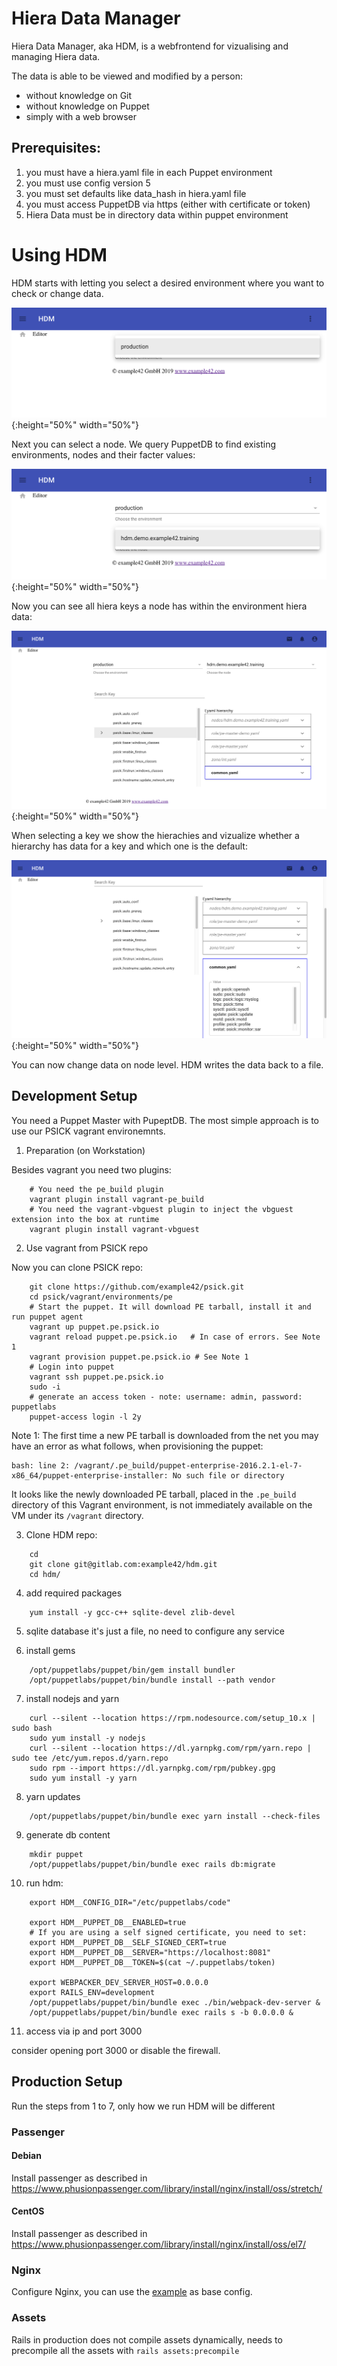 # Hiera Data Manager

Hiera Data Manager, aka HDM, is a webfrontend for vizualising and managing Hiera data.

The data is able to be viewed and modified by a person:
* without knowledge on Git
* without knowledge on Puppet
* simply with a web browser

## Prerequisites:

1. you must have a hiera.yaml file in each Puppet environment
1. you must use config version 5
1. you must set defaults like data_hash in hiera.yaml file
1. you must access PuppetDB via https (either with certificate or token)
1. Hiera Data must be in directory data within puppet environment

# Using HDM

HDM starts with letting you select a desired environment where you want to check or change data.

![select environment](/docs/hdm/02_HDM_env.png){:height="50%" width="50%"}

Next you can select a node. We query PuppetDB to find existing environments, nodes and their facter values:

![select node](/docs/hdm/03_HDM_node.png){:height="50%" width="50%"}

Now you can see all hiera keys a node has within the environment hiera data:

![hiera keys](/docs/hdm/04_HDM_node_data.png){:height="50%" width="50%"}

When selecting a key we show the hierachies and vizualize whether a hierarchy has data for a key and which one is the default:

![hiera data](/docs/hdm/05_HDM_node_data_view.png){:height="50%" width="50%"}

You can now change data on node level.
HDM writes the data back to a file.

## Development Setup

You need a Puppet Master with PupeptDB. The most simple approach is to use our PSICK vagrant environemnts.

1. Preparation (on Workstation)

Besides vagrant you need two plugins:
```
    # You need the pe_build plugin
    vagrant plugin install vagrant-pe_build
    # You need the vagrant-vbguest plugin to inject the vbguest extension into the box at runtime
    vagrant plugin install vagrant-vbguest
```

2. Use vagrant from PSICK repo

Now you can clone PSICK repo:
```
    git clone https://github.com/example42/psick.git
    cd psick/vagrant/environments/pe
    # Start the puppet. It will download PE tarball, install it and run puppet agent
    vagrant up puppet.pe.psick.io
    vagrant reload puppet.pe.psick.io   # In case of errors. See Note 1
    vagrant provision puppet.pe.psick.io # See Note 1
    # Login into puppet
    vagrant ssh puppet.pe.psick.io
    sudo -i
    # generate an access token - note: username: admin, password: puppetlabs
    puppet-access login -l 2y
```

Note 1: The first time a new PE tarball is downloaded from the net you may have an error as what follows, when provisioning the puppet:

    bash: line 2: /vagrant/.pe_build/puppet-enterprise-2016.2.1-el-7-x86_64/puppet-enterprise-installer: No such file or directory

It looks like the newly downloaded PE tarball, placed in the ```.pe_build``` directory of this Vagrant environment, is not immediately available on the VM under its ```/vagrant``` directory.



3. Clone HDM repo:

```
    cd
    git clone git@gitlab.com:example42/hdm.git
    cd hdm/
```

4. add required packages

```
    yum install -y gcc-c++ sqlite-devel zlib-devel
```


5. sqlite database
  it's just a file, no need to configure any service

6. install gems

```
    /opt/puppetlabs/puppet/bin/gem install bundler
    /opt/puppetlabs/puppet/bin/bundle install --path vendor
```

7. install nodejs and yarn

```
    curl --silent --location https://rpm.nodesource.com/setup_10.x | sudo bash
    sudo yum install -y nodejs
    curl --silent --location https://dl.yarnpkg.com/rpm/yarn.repo | sudo tee /etc/yum.repos.d/yarn.repo
    sudo rpm --import https://dl.yarnpkg.com/rpm/pubkey.gpg
    sudo yum install -y yarn
```


8. yarn updates

```
    /opt/puppetlabs/puppet/bin/bundle exec yarn install --check-files
```

9. generate db content

```
    mkdir puppet
    /opt/puppetlabs/puppet/bin/bundle exec rails db:migrate
```

10. run hdm:

```
    export HDM__CONFIG_DIR="/etc/puppetlabs/code"

    export HDM__PUPPET_DB__ENABLED=true
    # If you are using a self signed certificate, you need to set:
    export HDM__PUPPET_DB__SELF_SIGNED_CERT=true
    export HDM__PUPPET_DB__SERVER="https://localhost:8081"
    export HDM__PUPPET_DB__TOKEN=$(cat ~/.puppetlabs/token)

    export WEBPACKER_DEV_SERVER_HOST=0.0.0.0
    export RAILS_ENV=development
    /opt/puppetlabs/puppet/bin/bundle exec ./bin/webpack-dev-server &
    /opt/puppetlabs/puppet/bin/bundle exec rails s -b 0.0.0.0 &
```

11. access via ip and port 3000

consider opening port 3000 or disable the firewall.


## Production Setup

Run the steps from 1 to 7, only how we run HDM will be different

### Passenger

#### Debian

Install passenger as described in https://www.phusionpassenger.com/library/install/nginx/install/oss/stretch/

#### CentOS

Install passenger as described in https://www.phusionpassenger.com/library/install/nginx/install/oss/el7/

### Nginx

Configure Nginx, you can use the [example](docs/nginx_example.conf) as base config.

### Assets

Rails in production does not compile assets dynamically, needs to precompile all the assets with `rails assets:precompile`

